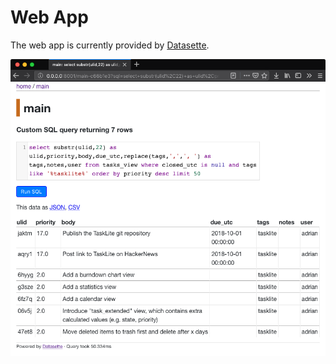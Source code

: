 # Web App

The web app is currently provided by [Datasette].

![Screenshot of web app](../images/web-ui.png)

[Datasette]: https://github.com/simonw/datasette
